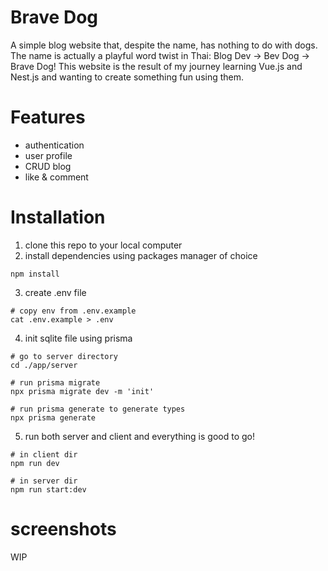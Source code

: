# Brave Dog
A simple blog website that, despite the name, has nothing to do with dogs.
The name is actually a playful word twist in Thai: Blog Dev → Bev Dog → Brave Dog!
This website is the result of my journey learning Vue.js and Nest.js and wanting to create something fun using them.

# Features
- authentication
- user profile
- CRUD blog
- like & comment

# Installation
1. clone this repo to your local computer
2. install dependencies using packages manager of choice
```
npm install
```
3. create .env file
```
# copy env from .env.example
cat .env.example > .env
```
4. init sqlite file using prisma
```
# go to server directory
cd ./app/server

# run prisma migrate
npx prisma migrate dev -m 'init'

# run prisma generate to generate types
npx prisma generate
```
5. run both server and client and everything is good to go!
```
# in client dir
npm run dev

# in server dir
npm run start:dev
```

# screenshots
WIP
